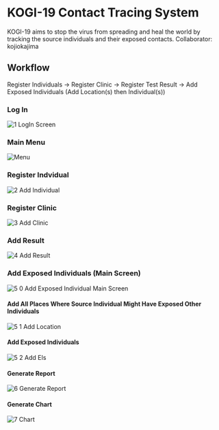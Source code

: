 # KOGI-19 Contact Tracing System
KOGI-19 aims to stop the virus from spreading and heal the world by tracking the source individuals and their exposed contacts. Collaborator: kojiokajima

## Workflow
Register Individuals -> Register Clinic -> Register Test Result -> Add Exposed Individuals (Add Location(s) then Individual(s))

### Log In
![1  LogIn Screen](https://user-images.githubusercontent.com/69213274/100950339-fabd3080-34c0-11eb-9947-b0fc04b69ace.png)
### Main Menu
![Menu](https://user-images.githubusercontent.com/69213274/100952339-3ce87100-34c5-11eb-9ad5-7ddace6c387e.png)
### Register Indvidual
![2  Add Individual](https://user-images.githubusercontent.com/69213274/100950553-6b644d00-34c1-11eb-9f63-f49dc2f995b0.png)
### Register Clinic
![3  Add Clinic](https://user-images.githubusercontent.com/69213274/100950785-ff361900-34c1-11eb-8b9e-b2f7d6921386.png)
### Add Result
![4  Add Result](https://user-images.githubusercontent.com/69213274/100950886-43c1b480-34c2-11eb-9f79-4c4bce7c3bc9.png)
### Add Exposed Individuals (Main Screen)
![5 0 Add Exposed Individual Main Screen](https://user-images.githubusercontent.com/69213274/100951019-84b9c900-34c2-11eb-9bbe-745122e40277.png)
#### Add All Places Where Source Individual Might Have Exposed Other Individuals
![5 1 Add Location](https://user-images.githubusercontent.com/69213274/100951232-01e53e00-34c3-11eb-9e75-452d7974723f.png)
#### Add Exposed Individuals
![5 2 Add EIs](https://user-images.githubusercontent.com/69213274/100951376-48d33380-34c3-11eb-85da-a6ec76611182.png)
#### Generate Report
![6  Generate Report](https://user-images.githubusercontent.com/69213274/100951608-be3f0400-34c3-11eb-91be-fec956cd6f53.png)
#### Generate Chart
![7  Chart](https://user-images.githubusercontent.com/69213274/100952092-b2a00d00-34c4-11eb-875c-31d93e358aef.png)
